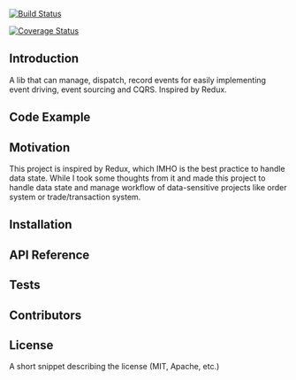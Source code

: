 [![Build Status](https://travis-ci.org/CCharlieLi/node-event-storage.svg?branch=master)](https://travis-ci.org/CCharlieLi/node-event-storage)

[![Coverage Status](https://coveralls.io/repos/github/CCharlieLi/node-event-storage/badge.svg?branch=master)](https://coveralls.io/github/CCharlieLi/node-event-storage?branch=master)

## Introduction

A lib that can manage, dispatch, record events for easily implementing event driving, event sourcing and CQRS. Inspired by Redux.

## Code Example


## Motivation

This project is inspired by Redux, which IMHO is the best practice to handle data state. While I took some thoughts from it and made this project to handle data state and manage workflow of data-sensitive projects like order system or trade/transaction system.

## Installation


## API Reference


## Tests


## Contributors


## License

A short snippet describing the license (MIT, Apache, etc.)
